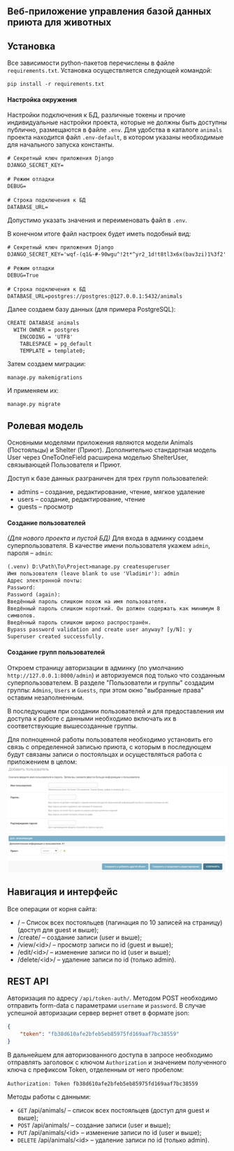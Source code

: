 Веб-приложение управления базой данных приюта для животных
-
Установка
-
Все зависимости python-пакетов перечислены в файле `requirements.txt`. Установка осуществляется следующей командой: 
```commandline
pip install -r requirements.txt
```

#### Настройка окружения
Настройки подключения к БД, различные токены и прочие индивидуальные настройки проекта, которые не должны быть доступны 
публично, размещаются в файле `.env`. Для удобства в каталоге `animals` проекта находится файл `.env-default`, в котором
указаны необходимые для начального запуска константы.
```.env
# Секретный ключ приложения Django
DJANGO_SECRET_KEY=

# Режим отладки
DEBUG=

# Строка подключения к БД
DATABASE_URL=
```   
Допустимо указать значения и переименовать файл в `.env`.

В конечном итоге файл настроек будет иметь подобный вид:
```.env
# Секретный ключ приложения Django
DJANGO_SECRET_KEY='wqf-(q1&-#-90wgu^!2t*^yr2_1d!t8tl3x6x(bav3zi)1%3f2'

# Режим отладки
DEBUG=True

# Строка подключения к БД
DATABASE_URL=postgres://postgres:@127.0.0.1:5432/animals
```

Далее создаем базу данных (для примера PostgreSQL):

```postgresql
CREATE DATABASE animals
  WITH OWNER = postgres
    ENCODING = 'UTF8'
    TABLESPACE = pg_default
    TEMPLATE = template0;
```

Затем создаем миграции:
```commandline
manage.py makemigrations
```
И применяем их:
```commandline
manage.py migrate
```

Ролевая модель
-
Основными моделями приложения являются модели Animals (Постояльцы) и Shelter (Приют). Дополнительно стандартная модель 
User через OneToOneField расширена моделью ShelterUser, связывающей Пользователя и Приют.

Доступ к базе данных разграничен для трех групп пользователей:
- admins &ndash; создание, редактирование, чтение, мягкое удаление
- users &ndash; создание, редактирование, чтение
- guests &ndash; просмотр

#### Создание пользователей
_(Для нового проекта и пустой БД)_ Для входа в админку создаем суперпользователя. В качестве имени пользователя укажем `admin`, пароля &ndash; `admin`:
```commandline
(.venv) D:\Path\To\Project>manage.py createsuperuser
Имя пользователя (leave blank to use 'Vladimir'): admin
Адрес электронной почты:
Password:
Password (again):
Введённый пароль слишком похож на имя пользователя.
Введённый пароль слишком короткий. Он должен содержать как минимум 8 символов.
Введённый пароль слишком широко распространён.
Bypass password validation and create user anyway? [y/N]: y
Superuser created successfully.
```
#### Создание групп пользователей
Откроем страницу авторизации в админку (по умолчанию `http://127.0.0.1:8000/admin`) и авторизуемся под только что 
созданным суперпользователем. В разделе "Пользователи и группы" создадим группы: `Admins`, `Users` и `Guests`, при этом 
окно "выбранные права" оставим незаполненным.

В последующем при создании пользователей и для предоставления им доступа к работе с данными необходимо включать их в 
соответствующие вышесозданные группы.

Для полноценной работы пользователя необходимо установить его связь с определенной записью приюта, с которым в 
последующем будут связаны записи о постояльцах и осуществляться работа с приложением в целом:
![Созданине пользователя](figures/user_new.jpg)

Навигация и интерфейс
-
Все операции от корня сайта:
- / &ndash; Список всех постояльцев (пагинация по 10 записей на страницу) (доступ для guest и выше);
- /create/ &ndash; создание записи (user и выше);
- /view/\<id>/ &ndash; просмотр записи по id (guest и выше);
- /edit/\<id>/ &ndash; изменение записи по id (user и выше);
- /delete/\<id>/ &ndash; удаление записи по id (только admin).

REST API
-
Авторизация по адресу `/api/token-auth/`. Методом POST необходимо отправить form-data с параметрами `username` и `password`.
В случае успешной авторизации сервер вернет ответ в формате json:

```json
{
    "token": "fb38d610afe2bfeb5eb85975fd169aaf7bc38559"
}
```

В дальнейшем для авторизованного доступа в запросе необходимо отправлять заголовок с ключом `Authorization` и значением 
полученного ключа с префиксом Token, отделенным от него пробелом:

`Authorization: Token fb38d610afe2bfeb5eb85975fd169aaf7bc38559`

Методы работы с данными:
- `GET` /api/animals/ &ndash; список всех постояльцев (доступ для guest и выше);
- `POST` /api/animals/ &ndash; создание записи (user и выше);
- `PUT` /api/animals/\<id> &ndash; изменение записи по id (user и выше);
- `DELETE` /api/animals/\<id> &ndash; удаление записи по id (только admin).